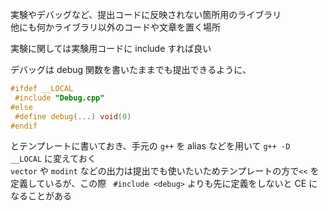 実験やデバッグなど、提出コードに反映されない箇所用のライブラリ  
他にも何かライブラリ以外のコードや文章を置く場所  

実験に関しては実験用コードに include すれば良い  

デバッグは debug 関数を書いたままでも提出できるように、
```cpp
#ifdef __LOCAL
 #include "Debug.cpp"
#else
 #define debug(...) void(0)
#endif
```
とテンプレートに書いておき、手元の ```g++``` を alias などを用いて ```g++ -D __LOCAL``` に変えておく  
```vector``` や ```modint``` などの出力は提出でも使いたいためテンプレートの方で```<<``` を定義しているが、この際 ``` #include <debug>``` よりも先に定義をしないと CE になることがある